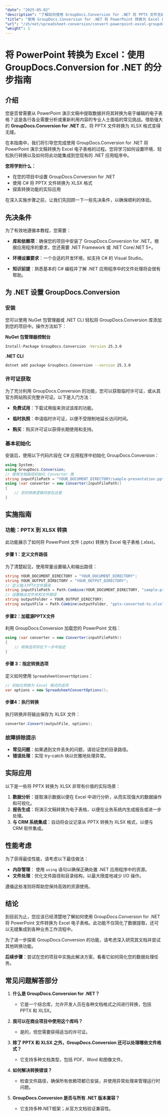 ```yaml
---
"date": "2025-05-02"
"description": "了解如何使用 GroupDocs.Conversion for .NET 将 PPTX 文件无缝转换为 XLSX 格式。按照本分步指南操作，提升您的数据处理能力。"
"title": "使用 GroupDocs.Conversion for .NET 将 PowerPoint 转换为 Excel 的分步指南"
"url": "/zh/net/spreadsheet-conversion/convert-powerpoint-excel-groupdocs-conversion-net/"
"weight": 1
---
```


# 将 PowerPoint 转换为 Excel：使用 GroupDocs.Conversion for .NET 的分步指南

## 介绍
您是否曾需要从 PowerPoint 演示文稿中提取数据并将其转换为易于编辑的电子表格？这是各行各业需要分析或重新利用内容的专业人士面临的常见挑战。借助强大的 **GroupDocs.Conversion for .NET** 库，将 PPTX 文件转换为 XLSX 格式变得无缝。

在本指南中，我们将引导您完成使用 GroupDocs.Conversion for .NET 将 PowerPoint 演示文稿转换为 Excel 电子表格的过程。您将学习如何设置环境、轻松执行转换以及如何将此功能集成到您现有的 .NET 应用程序中。

**您将学到什么：**
- 在您的项目中设置 GroupDocs.Conversion for .NET
- 使用 C# 将 PPTX 文件转换为 XLSX 格式
- 探索转换功能的实际应用

在深入实施步骤之前，让我们先回顾一下一些先决条件，以确保顺利的体验。

## 先决条件
为了有效地遵循本教程，您需要：

- **库和依赖项**：确保您的项目中安装了 GroupDocs.Conversion for .NET。根据应用程序的要求，您还需要 .NET Framework 或 .NET Core/.NET 5+。
  
- **环境设置要求**：一个合适的开发环境，如支持 C# 的 Visual Studio。

- **知识前提**：熟悉基本的 C# 编程并了解 .NET 应用程序中的文件处理将会很有帮助。

## 为 .NET 设置 GroupDocs.Conversion
### 安装
您可以使用 NuGet 包管理器或 .NET CLI 轻松将 GroupDocs.Conversion 库添加到您的项目中。操作方法如下：

**NuGet 包管理器控制台**
```bash
Install-Package GroupDocs.Conversion -Version 25.3.0
```

**.NET CLI**
```bash
dotnet add package GroupDocs.Conversion --version 25.3.0
```

### 许可证获取
为了充分利用 GroupDocs.Conversion 的功能，您可以获取临时许可证，或从其官方网站购买完整许可证。以下是入门方法：

- **免费试用**：下载试用版来测试该库的功能。
  
- **临时执照**：申请临时许可证，以便不受限制地延长访问时间。

- **购买**：购买许可证以获得长期使用和支持。

### 基本初始化
安装后，使用以下代码片段在 C# 应用程序中初始化 GroupDocs.Conversion：

```csharp
using System;
using GroupDocs.Conversion;
// 使用文档路径初始化 Converter 类
string inputFilePath = "YOUR_DOCUMENT_DIRECTORY/sample-presentation.pptx";
using (var converter = new Converter(inputFilePath))
{
    // 您的转换逻辑将放在这里
}
```

## 实施指南
### 功能：PPTX 到 XLSX 转换
此功能展示了如何将 PowerPoint 文件 (.pptx) 转换为 Excel 电子表格 (.xlsx)。

#### 步骤 1：定义文件路径
为了清楚起见，使用常量设置输入和输出路径：

```csharp
string YOUR_DOCUMENT_DIRECTORY = "YOUR_DOCUMENT_DIRECTORY";
string YOUR_OUTPUT_DIRECTORY = "YOUR_OUTPUT_DIRECTORY";
// 定义输入PPTX文件路径
string inputFilePath = Path.Combine(YOUR_DOCUMENT_DIRECTORY, "sample-presentation.pptx");
// 设置输出文件夹和文件路径
string outputFolder = YOUR_OUTPUT_DIRECTORY;
string outputFile = Path.Combine(outputFolder, "pptx-converted-to.xlsx");
```

#### 步骤2：加载源PPTX文件
利用 GroupDocs.Conversion 加载您的 PowerPoint 文档：

```csharp
using (var converter = new Converter(inputFilePath))
{
    // 转换选项将在下一步中指定
}
```

#### 步骤 3：指定转换选项
定义如何使用 `SpreadsheetConvertOptions`：

```csharp
// 初始化转换为 Excel 格式的选项
var options = new SpreadsheetConvertOptions();
```

#### 步骤4：执行转换
执行转换并将输出保存为 XLSX 文件：

```csharp
converter.Convert(outputFile, options);
```

### 故障排除提示
- **常见问题**：如果遇到文件丢失的问题，请验证您的目录路径。
- **错误处理**：实现 try-catch 块以优雅地处理异常。

## 实际应用
以下是一些将 PPTX 转换为 XLSX 非常有价值的实际场景：

1. **数据分析**：提取演示数据以便在 Excel 中进行分析，从而实现强大的数据操作和可视化。
2. **报告生成**：将演示文稿转换为电子表格，以便在业务系统内生成报告或进一步处理。
3. **与 CRM 系统集成**：自动将会议记录从 PPTX 转换为 XLSX 格式，以便与 CRM 软件集成。

## 性能考虑
为了获得最佳性能，请考虑以下最佳做法：

- **内存管理**： 使用 `using` 语句以确保正确处置 .NET 应用程序中的资源。
- **文件处理**：优化文件路径和目录结构，以最大限度地减少 I/O 操作。
  
遵循这些准则将帮助您保持高效的资源使用。

## 结论
到目前为止，您应该已经清楚地了解如何使用 GroupDocs.Conversion for .NET 将 PowerPoint 文件转换为 Excel 电子表格。此功能不仅简化了数据提取，还可以无缝集成到各种业务工作流程中。

为了进一步探索 GroupDocs.Conversion 的功能，请考虑深入研究其文档并尝试其他转换功能。

**后续步骤**：尝试在您的项目中实施此解决方案，看看它如何简化您的数据处理任务。

## 常见问题解答部分
1. **什么是 GroupDocs.Conversion for .NET？**
   - 它是一个综合库，允许开发人员在各种文档格式之间进行转换，包括 PPTX 和 XLSX。
  
2. **我可以在商业项目中使用这个库吗？**
   - 是的，但您需要获得适当的许可证。

3. **除了 PPTX 和 XLSX 之外，GroupDocs.Conversion 还可以处理哪些文件格式？**
   - 它支持多种文档类型，包括 PDF、Word 和图像文件。
  
4. **如何解决转换错误？**
   - 检查文件路径，确保所有依赖项都已安装，并使用异常处理来管理运行时问题。

5. **GroupDocs.Conversion 是否与所有 .NET 版本兼容？**
   - 它支持多种.NET框架；从官方文档验证兼容性。